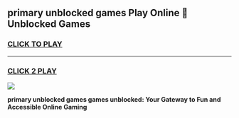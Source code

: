 
## primary unblocked games Play Online 👋 Unblocked Games
<h3>
<a href="https://premium.freeplayer.one?title=primary_unblocked_games&ref=19F">CLICK TO PLAY</a></h3>
<hr>

<h3>
<a href="https://premium.freeplayer.one?title=primary_unblocked_games&ref=19F">CLICK 2 PLAY</a>
  
</h3>

<a href="https://premium.freeplayer.one?title=primary_unblocked_games&ref=19F"><img src="https://clearcache.store/games.png"></a>


**primary unblocked games games unblocked: Your Gateway to Fun and Accessible Online Gaming**
